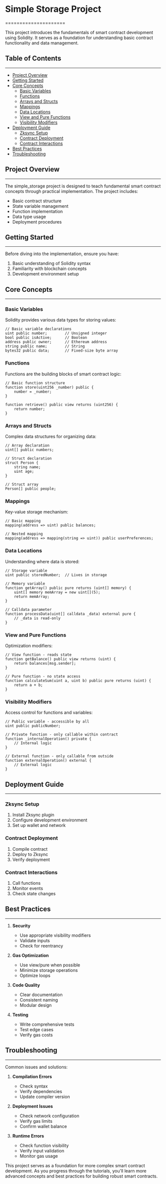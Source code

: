 # Simple Storage Project

=====================

This project introduces the fundamentals of smart contract development using Solidity. It serves as a foundation for understanding basic contract functionality and data management.

## Table of Contents

---

- [Project Overview](#project-overview)
- [Getting Started](#getting-started)
- [Core Concepts](#core-concepts)
  - [Basic Variables](#basic-variables)
  - [Functions](#functions)
  - [Arrays and Structs](#arrays-and-structs)
  - [Mappings](#mappings)
  - [Data Locations](#data-locations)
  - [View and Pure Functions](#view-and-pure-functions)
  - [Visibility Modifiers](#visibility-modifiers)
- [Deployment Guide](#deployment-guide)
  - [Zksync Setup](#zksync-setup)
  - [Contract Deployment](#contract-deployment)
  - [Contract Interactions](#contract-interactions)
- [Best Practices](#best-practices)
- [Troubleshooting](#troubleshooting)

## Project Overview

---

The simple_storage project is designed to teach fundamental smart contract concepts through practical implementation. The project includes:

- Basic contract structure
- State variable management
- Function implementation
- Data type usage
- Deployment procedures

## Getting Started

---

Before diving into the implementation, ensure you have:

1. Basic understanding of Solidity syntax
2. Familiarity with blockchain concepts
3. Development environment setup

## Core Concepts

---

### Basic Variables

Solidity provides various data types for storing values:

```solidity
// Basic variable declarations
uint public number;        // Unsigned integer
bool public isActive;      // Boolean
address public owner;      // Ethereum address
string public name;        // String
bytes32 public data;       // Fixed-size byte array
```

### Functions

Functions are the building blocks of smart contract logic:

```solidity
// Basic function structure
function store(uint256 _number) public {
    number = _number;
}

function retrieve() public view returns (uint256) {
    return number;
}
```

### Arrays and Structs

Complex data structures for organizing data:

```solidity
// Array declaration
uint[] public numbers;

// Struct declaration
struct Person {
    string name;
    uint age;
}

// Struct array
Person[] public people;
```

### Mappings

Key-value storage mechanism:

```solidity
// Basic mapping
mapping(address => uint) public balances;

// Nested mapping
mapping(address => mapping(string => uint)) public userPreferences;
```

### Data Locations

Understanding where data is stored:

```solidity
// Storage variable
uint public storedNumber;  // Lives in storage

// Memory variable
function getArray() public pure returns (uint[] memory) {
    uint[] memory memArray = new uint[](5);
    return memArray;
}

// Calldata parameter
function processData(uint[] calldata _data) external pure {
    // _data is read-only
}
```

### View and Pure Functions

Optimization modifiers:

```solidity
// View function - reads state
function getBalance() public view returns (uint) {
    return balances[msg.sender];
}

// Pure function - no state access
function calculateSum(uint a, uint b) public pure returns (uint) {
    return a + b;
}
```

### Visibility Modifiers

Access control for functions and variables:

```solidity
// Public variable - accessible by all
uint public publicNumber;

// Private function - only callable within contract
function _internalOperation() private {
    // Internal logic
}

// External function - only callable from outside
function externalOperation() external {
    // External logic
}
```

## Deployment Guide

---

### Zksync Setup

1. Install Zksync plugin
2. Configure development environment
3. Set up wallet and network

### Contract Deployment

1. Compile contract
2. Deploy to Zksync
3. Verify deployment

### Contract Interactions

1. Call functions
2. Monitor events
3. Check state changes

## Best Practices

---

1. **Security**

   - Use appropriate visibility modifiers
   - Validate inputs
   - Check for reentrancy

2. **Gas Optimization**

   - Use view/pure when possible
   - Minimize storage operations
   - Optimize loops

3. **Code Quality**

   - Clear documentation
   - Consistent naming
   - Modular design

4. **Testing**
   - Write comprehensive tests
   - Test edge cases
   - Verify gas costs

## Troubleshooting

---

Common issues and solutions:

1. **Compilation Errors**

   - Check syntax
   - Verify dependencies
   - Update compiler version

2. **Deployment Issues**

   - Check network configuration
   - Verify gas limits
   - Confirm wallet balance

3. **Runtime Errors**
   - Check function visibility
   - Verify input validation
   - Monitor gas usage

This project serves as a foundation for more complex smart contract development. As you progress through the tutorials, you'll learn more advanced concepts and best practices for building robust smart contracts.
